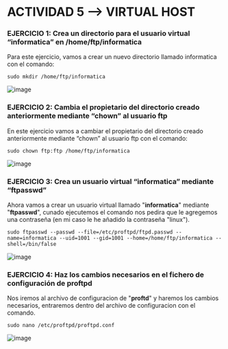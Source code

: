 # ACTIVIDAD 5 --> VIRTUAL HOST

### EJERCICIO 1:  Crea un directorio para el usuario virtual “informatica” en /home/ftp/informatica

Para este ejercicio, vamos a crear un nuevo directorio llamado informatica con el comando:
````
sudo mkdir /home/ftp/informatica
````

![image](https://github.com/Josex02/SREI-ASIR2/assets/91255971/e369100f-ee41-4081-81d5-79861f1f5dbf)



### EJERCICIO 2: Cambia el propietario del directorio creado anteriormente mediante “chown” al usuario ftp

En este ejercicio vamos a cambiar el propietario del directorio creado anteriormente mediante “chown” al usuario ftp con el comando:

````
sudo chown ftp:ftp /home/ftp/informatica
````

![image](https://github.com/Josex02/SREI-ASIR2/assets/91255971/c684cb9d-5019-409d-ae01-4780990de69e)



### EJERCICIO 3: Crea un usuario virtual “informatica” mediante “ftpasswd”

Ahora vamos a crear un usuario virtual llamado "**informatica**" mediante "**ftpasswd**", cunado ejecutemos el comando nos pedira que le agregemos una contraseña (en mi caso le he añadido la contraseña "linux").

````
sudo ftpasswd --passwd --file=/etc/proftpd/ftpd.passwd --name=informatica --uid=1001 --gid=1001 --home=/home/ftp/informatica --shell=/bin/false
````

![image](https://github.com/Josex02/SREI-ASIR2/assets/91255971/22f93eae-676a-4dbf-a1aa-7ddc1525ff56)



### EJERCICIO 4: Haz los cambios necesarios en el fichero de configuración de proftpd

Nos iremos al archivo de configuracion de "**proftd**" y haremos los cambios necesarios, entraremos dentro del archivo de configuracion con el comando.

````
sudo nano /etc/proftpd/proftpd.conf
````

![image](https://github.com/Josex02/SREI-ASIR2/assets/91255971/e36804bf-b413-4a13-a860-4b0709adf743)












